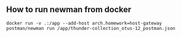 ## How to run newman from docker

`docker run -v .:/app --add-host arch.homework=host-gateway postman/newman run /app/thunder-collection_otus-12_postman.json`
